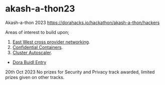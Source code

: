 # akash-a-thon23
Akash-a-thon 2023 https://dorahacks.io/hackathon/akash-a-thon/hackers

Areas of interest to build upon;

1. [East West cross provider networking](01EWCPN.MD).
3. [Confidential Containers](02CC.MD).
4. [Cluster Autoscaler](03CA.MD).

- [Dora Buidl Entry](https://dorahacks.io/buidl/6996)

20th Oct 2023 
No prizes for Security and Privacy track awarded, limited prizes given on other tracks. 
